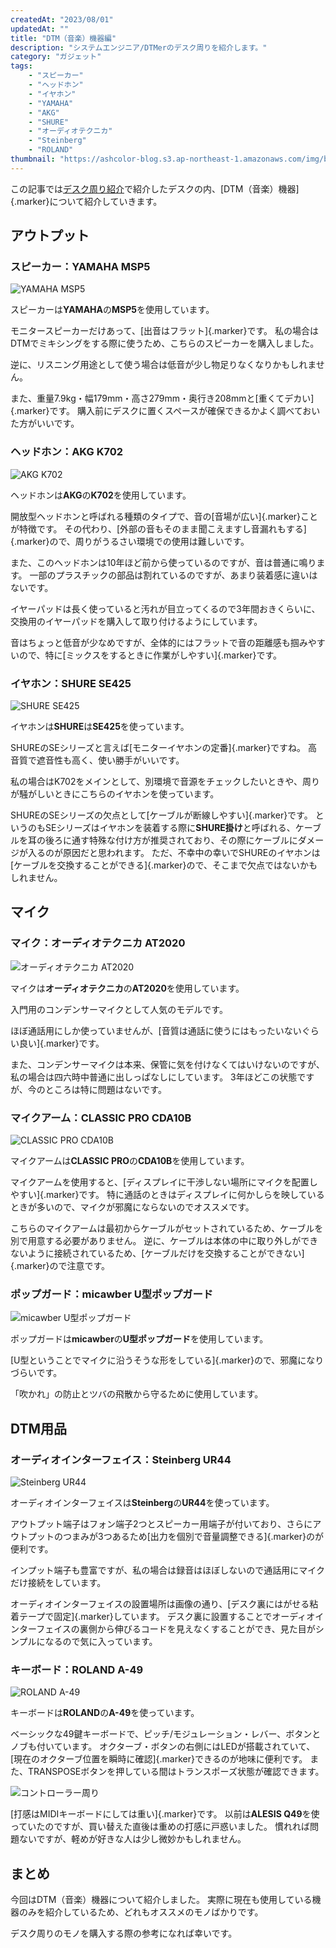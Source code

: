 ```yaml
---
createdAt: "2023/08/01"
updatedAt: ""
title: "DTM（音楽）機器編"
description: "システムエンジニア/DTMerのデスク周りを紹介します。"
category: "ガジェット"
tags:
    - "スピーカー"
    - "ヘッドホン"
    - "イヤホン"
    - "YAMAHA"
    - "AKG"
    - "SHURE"
    - "オーディオテクニカ"
    - "Steinberg"
    - "ROLAND"
thumbnail: "https://ashcolor-blog.s3.ap-northeast-1.amazonaws.com/img/blog/gadget/desk-tour-dtm/a49-2.jpg"
---
```


この記事では[デスク周り紹介](/blog/gadget/desk-tour)で紹介したデスクの内、[DTM（音楽）機器]{.marker}について紹介していきます。

## アウトプット

### スピーカー：YAMAHA MSP5

![YAMAHA MSP5](https://ashcolor-blog.s3.ap-northeast-1.amazonaws.com/img/blog/gadget/desk-tour-dtm/msp5.jpg)

スピーカーは**YAMAHA**の**MSP5**を使用しています。

モニタースピーカーだけあって、[出音はフラット]{.marker}です。
私の場合はDTMでミキシングをする際に使うため、こちらのスピーカーを購入しました。

逆に、リスニング用途として使う場合は低音が少し物足りなくなりかもしれません。

また、重量7.9kg・幅179mm・高さ279mm・奥行き208mmと[重くてデカい]{.marker}です。
購入前にデスクに置くスペースが確保できるかよく調べておいた方がいいです。

<!-- ### スピーカースタンド：CLASSIC PRO MST3

![代替テキスト](https://placehold.jp/300x300.png "IKEA リンモン")

机に直におくと圧迫感があるのと、反響を減らしたかったので後述のスピーカースタンドに設置しています。 -->

### ヘッドホン：AKG K702

![AKG K702](https://ashcolor-blog.s3.ap-northeast-1.amazonaws.com/img/blog/gadget/desk-tour-dtm/k702.jpg)

ヘッドホンは**AKG**の**K702**を使用しています。

開放型ヘッドホンと呼ばれる種類のタイプで、音の[音場が広い]{.marker}ことが特徴です。
その代わり、[外部の音もそのまま聞こえますし音漏れもする]{.marker}ので、周りがうるさい環境での使用は難しいです。

また、このヘッドホンは10年ほど前から使っているのですが、音は普通に鳴ります。
一部のプラスチックの部品は割れているのですが、あまり装着感に違いはないです。

イヤーパッドは長く使っていると汚れが目立ってくるので3年間おきくらいに、交換用のイヤーパッドを購入して取り付けるようにしています。

音はちょっと低音が少なめですが、全体的にはフラットで音の距離感も掴みやすいので、特に[ミックスをするときに作業がしやすい]{.marker}です。

### イヤホン：SHURE SE425

![SHURE SE425](https://ashcolor-blog.s3.ap-northeast-1.amazonaws.com/img/blog/gadget/desk-tour-dtm/se425.jpg)

イヤホンは**SHURE**は**SE425**を使っています。

SHUREのSEシリーズと言えば[モニターイヤホンの定番]{.marker}ですね。
高音質で遮音性も高く、使い勝手がいいです。

私の場合はK702をメインとして、別環境で音源をチェックしたいときや、周りが騒がしいときにこちらのイヤホンを使っています。

SHUREのSEシリーズの欠点として[ケーブルが断線しやすい]{.marker}です。
というのもSEシリーズはイヤホンを装着する際に**SHURE掛け**と呼ばれる、ケーブルを耳の後ろに通す特殊な付け方が推奨されており、その際にケーブルにダメージが入るのが原因だと思われます。
ただ、不幸中の幸いでSHUREのイヤホンは[ケーブルを交換することができる]{.marker}ので、そこまで欠点ではないかもしれません。

<!-- ### イヤホンケーブル：GAOHOU ブラックMMCXイヤホンケーブルDIY WESTONE W10 / W20 / W30 / W40 / W50 / W60 / W80 / UE900用

https://www.amazon.co.jp/gp/product/B074NNSPRV/ref=ppx_yo_dt_b_search_asin_title?ie=UTF8&psc=1 -->

<!-- ### ワイヤレスイヤホン：Jabra Elite 85t -->

<!-- ### イヤーパッド：AZLA SednaEarfit MAX [イヤーピース M/ML/Lサイズ各1ペア] テーパード構造 医療用シリコン スタンダード設計 一体型シリコンフィルター搭載 細軸ノズルアダプター付属 低刺激 快適フィット

https://www.amazon.co.jp/gp/product/B0B48P171D/ref=ppx_yo_dt_b_search_asin_title?ie=UTF8&psc=1 -->

## マイク

### マイク：オーディオテクニカ AT2020

![オーディオテクニカ AT2020](https://ashcolor-blog.s3.ap-northeast-1.amazonaws.com/img/blog/gadget/desk-tour-dtm/at2020.jpg)

マイクは**オーディオテクニカ**の**AT2020**を使用しています。

入門用のコンデンサーマイクとして人気のモデルです。

ほぼ通話用にしか使っていませんが、[音質は通話に使うにはもったいないぐらい良い]{.marker}です。

また、コンデンサーマイクは本来、保管に気を付けなくてはいけないのですが、私の場合は四六時中普通に出しっぱなしにしています。
3年ほどこの状態ですが、今のところは特に問題はないです。

### マイクアーム：CLASSIC PRO CDA10B

![CLASSIC PRO CDA10B](https://ashcolor-blog.s3.ap-northeast-1.amazonaws.com/img/blog/gadget/desk-tour-dtm/mic-arm.jpg)

マイクアームは**CLASSIC PRO**の**CDA10B**を使用しています。

マイクアームを使用すると、[ディスプレイに干渉しない場所にマイクを配置しやすい]{.marker}です。
特に通話のときはディスプレイに何かしらを映しているときが多いので、マイクが邪魔にならないのでオススメです。

こちらのマイクアームは最初からケーブルがセットされているため、ケーブルを別で用意する必要がありません。
逆に、ケーブルは本体の中に取り外しができないように接続されているため、[ケーブルだけを交換することができない]{.marker}ので注意です。

<!-- <https://www.soundhouse.co.jp/products/detail/item/173214/> -->

### ポップガード：micawber U型ポップガード

![micawber U型ポップガード](https://ashcolor-blog.s3.ap-northeast-1.amazonaws.com/img/blog/gadget/desk-tour-dtm/pop-guard.jpg)

ポップガードは**micawber**の**U型ポップガード**を使用しています。

[U型ということでマイクに沿うそうな形をしている]{.marker}ので、邪魔になりづらいです。

「吹かれ」の防止とツバの飛散から守るために使用しています。

<!-- https://www.amazon.co.jp/gp/product/B086C68BDW/ -->

## DTM用品

### オーディオインターフェイス：Steinberg UR44

![Steinberg UR44](https://ashcolor-blog.s3.ap-northeast-1.amazonaws.com/img/blog/gadget/desk-tour-dtm/ur44.jpg)

オーディオインターフェイスは**Steinberg**の**UR44**を使っています。

アウトプット端子はフォン端子2つとスピーカー用端子が付いており、さらにアウトプットのつまみが3つあるため[出力を個別で音量調整できる]{.marker}のが便利です。

インプット端子も豊富ですが、私の場合は録音はほぼしないので通話用にマイクだけ接続をしています。

オーディオインターフェイスの設置場所は画像の通り、[デスク裏にはがせる粘着テープで固定]{.marker}しています。
デスク裏に設置することでオーディオインターフェイスの裏側から伸びるコードを見えなくすることができ、見た目がシンプルになるので気に入っています。

### キーボード：ROLAND A-49

![ROLAND A-49](https://ashcolor-blog.s3.ap-northeast-1.amazonaws.com/img/blog/gadget/desk-tour-dtm/a49.jpg)

キーボードは**ROLAND**の**A-49**を使っています。

ベーシックな49鍵キーボードで、ピッチ/モジュレーション・レバー、ボタンとノブも付いています。
オクターブ・ボタンの右側にはLEDが搭載されていて、[現在のオクターブ位置を瞬時に確認]{.marker}できるのが地味に便利です。
また、TRANSPOSEボタンを押している間はトランスポーズ状態が確認できます。

![コントローラー周り](https://ashcolor-blog.s3.ap-northeast-1.amazonaws.com/img/blog/gadget/desk-tour-dtm/a49-2.jpg)

[打感はMIDIキーボードにしては重い]{.marker}です。
以前は**ALESIS Q49**を使っていたのですが、買い替えた直後は重めの打感に戸惑いました。
慣れれば問題ないですが、軽めが好きな人は少し微妙かもしれません。

## まとめ

今回はDTM（音楽）機器について紹介しました。
実際に現在も使用している機器のみを紹介しているため、どれもオススメのモノばかりです。

デスク周りのモノを購入する際の参考になれば幸いです。
